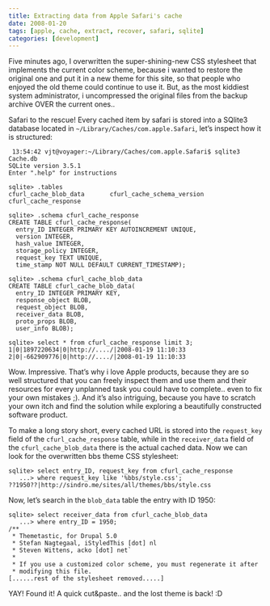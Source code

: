 ```yaml
---
title: Extracting data from Apple Safari's cache
date: 2008-01-20
tags: [apple, cache, extract, recover, safari, sqlite]
categories: [development]
---
```


Five minutes ago, I overwritten the super-shining-new CSS stylesheet that
implements the current color scheme, because i wanted to restore the original
one and put it in a new theme for this site, so that people who enjoyed the old
theme could continue to use it. But, as the most kiddiest system administrator,
i uncompressed the original files from the backup archive OVER the current
ones..

Safari to the rescue! Every cached item by safari is stored into a SQlite3
database located in `~/Library/Caches/com.apple.Safari`, let’s inspect how it
is structured:


```
 13:54:42 vjt@voyager:~/Library/Caches/com.apple.Safari$ sqlite3 Cache.db 
SQLite version 3.5.1
Enter ".help" for instructions

sqlite> .tables
cfurl_cache_blob_data       cfurl_cache_schema_version
cfurl_cache_response      

sqlite> .schema cfurl_cache_response 
CREATE TABLE cfurl_cache_response(
  entry_ID INTEGER PRIMARY KEY AUTOINCREMENT UNIQUE,
  version INTEGER,
  hash_value INTEGER,
  storage_policy INTEGER,
  request_key TEXT UNIQUE,
  time_stamp NOT NULL DEFAULT CURRENT_TIMESTAMP);

sqlite> .schema cfurl_cache_blob_data
CREATE TABLE cfurl_cache_blob_data(
  entry_ID INTEGER PRIMARY KEY,
  response_object BLOB,
  request_object BLOB,
  receiver_data BLOB,
  proto_props BLOB,
  user_info BLOB);

sqlite> select * from cfurl_cache_response limit 3;
1|0|1897220634|0|http://..../|2008-01-19 11:10:33
2|0|-662909776|0|http://..../|2008-01-19 11:10:33
```

Wow. Impressive. That’s why i love Apple products, because they are so well
structured that you can freely inspect them and use them and their resources
for every unplanned task you could have to complete.. even to fix your own
mistakes ;). And it’s also intriguing, because you have to scratch your own
itch and find the solution while exploring a beautifully constructed software
product.

To make a long story short, every cached URL is stored into the `request_key`
field of the `cfurl_cache_response` table, while in the `receiver_data` field
of the `cfurl_cache_blob_data` there is the actual cached data. Now we can look
for the overwritten bbs theme CSS stylesheet:

```
sqlite> select entry_ID, request_key from cfurl_cache_response
   ...> where request_key like '%bbs/style.css';
??1950??|http://sindro.me/sites/all/themes/bbs/style.css
```

Now, let’s search in the `blob_data` table the entry with ID 1950:

```
sqlite> select receiver_data from cfurl_cache_blob_data
   ...> where entry_ID = 1950;
/**
 * Themetastic, for Drupal 5.0
 * Stefan Nagtegaal, iStyledThis [dot] nl
 * Steven Wittens, acko [dot] net`
 *
 * If you use a customized color scheme, you must regenerate it after
 * modifying this file.
[......rest of the stylesheet removed.....]
```

YAY! Found it! A quick cut&paste.. and the lost theme is back! :D
